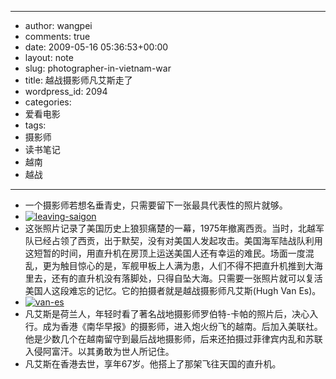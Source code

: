 - --
- author: wangpei
- comments: true
- date: 2009-05-16 05:36:53+00:00
- layout: note
- slug: photographer-in-vietnam-war
- title: 越战摄影师凡艾斯走了
- wordpress_id: 2094
- categories:
- 爱看电影
- tags:
- 摄影师
- 读书笔记
- 越南
- 越战
- --
- 一个摄影师若想名垂青史，只需要留下一张最具代表性的照片就够。
- [![leaving-saigon](http://farm3.static.flickr.com/2366/3534618251_07f17268e1.jpg)](http://www.flickr.com/photos/lookoo/3534618251/)
- 这张照片记录了美国历史上狼狈痛楚的一幕，1975年撤离西贡。当时，北越军队已经占领了西贡，出于默契，没有对美国人发起攻击。美国海军陆战队利用这短暂的时间，用直升机在房顶上运送美国人还有幸运的难民。场面一度混乱，更为触目惊心的是，军舰甲板上人满为患，人们不得不把直升机推到大海里去，还有的直升机没有落脚处，只得自坠大海。只需要一张照片就可以复活美国人这段难忘的记忆。它的拍摄者就是越战摄影师凡艾斯(Hugh Van Es)。
- [![van-es](http://farm4.static.flickr.com/3616/3534618915_2e2e0fdf18.jpg)](http://www.flickr.com/photos/lookoo/3534618915/)
- 凡艾斯是荷兰人，年轻时看了著名战地摄影师罗伯特-卡帕的照片后，决心入行。成为香港《南华早报》的摄影师，进入炮火纷飞的越南。后加入美联社。他是少数几个在越南留守到最后战地摄影师，后来还拍摄过菲律宾内乱和苏联入侵阿富汗。以其勇敢为世人所记住。
- 凡艾斯在香港去世，享年67岁。他搭上了那架飞往天国的直升机。
